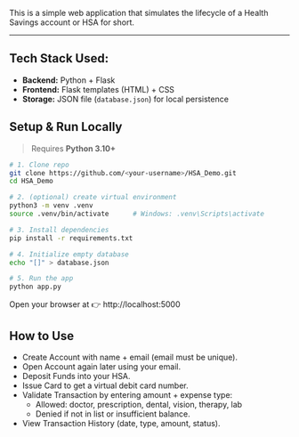 This is a simple web application that simulates the lifecycle of a Health Savings account or HSA for short. 

---

## Tech Stack Used:
- **Backend:** Python + Flask  
- **Frontend:** Flask templates (HTML) + CSS  
- **Storage:** JSON file (`database.json`) for local persistence  

## Setup & Run Locally

> Requires **Python 3.10+**

```bash
# 1. Clone repo
git clone https://github.com/<your-username>/HSA_Demo.git
cd HSA_Demo

# 2. (optional) create virtual environment
python3 -m venv .venv
source .venv/bin/activate      # Windows: .venv\Scripts\activate

# 3. Install dependencies
pip install -r requirements.txt

# 4. Initialize empty database
echo "[]" > database.json

# 5. Run the app
python app.py 

```
Open your browser at 👉 http://localhost:5000

## How to Use
- Create Account with name + email (email must be unique).
- Open Account again later using your email.
- Deposit Funds into your HSA.
- Issue Card to get a virtual debit card number.
- Validate Transaction by entering amount + expense type:
  - Allowed: doctor, prescription, dental, vision, therapy, lab
  - Denied if not in list or insufficient balance.
- View Transaction History (date, type, amount, status).

